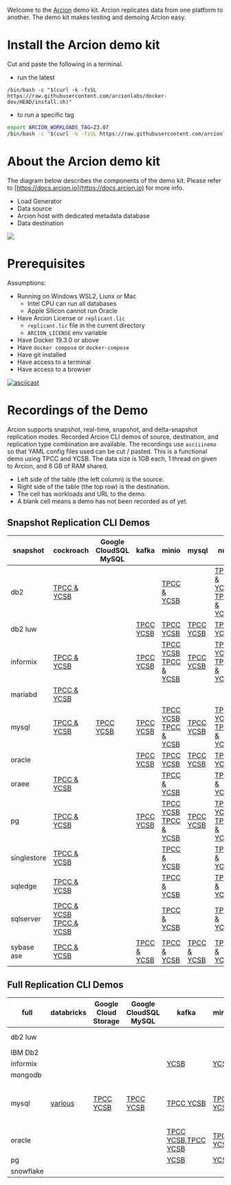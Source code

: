 Welcome to the [Arcion](http://arcion.io) demo kit.
Arcion replicates data from one platform to another.
The demo kit makes testing and demoing Arcion easy.

# Install the Arcion demo kit  

Cut and paste the following in a terminal.

- run the latest
```
/bin/bash -c "$(curl -k -fsSL https://raw.githubusercontent.com/arcionlabs/docker-dev/HEAD/install.sh)"
```

- to run a specific tag
```bash
export ARCION_WORKLOADS_TAG=23.07
/bin/bash -c "$(curl -k -fsSL https://raw.githubusercontent.com/arcionlabs/docker-dev/${ARCION_WORKLOADS_TAG:-HEAD}/install.sh)"
```

# About the Arcion demo kit  

The diagram below describes the components of the demo kit.  Please refer to [https://docs.arcion.io](https://docs.arcion.io) for more info.

- Load Generator
- Data source
- Arcion host with dedicated metadata database
- Data destination

[![](https://mermaid.ink/img/pako:eNpNj8FqwzAQRH9F7MmF-OCrKQHXhlJwoFTpocg5bKxNYxpLYb06lJB_rxQF0j09mJkd5gKjtwQ1fDOej6r_GJyK15veo1Wv5IhRPD_veb19b8s2wVerX3aqLNdKZ_cS9jne8Dh5p9pTWIQ4i-ma6sEbU2xIUKVPHQo-7bJGzmbQptA-8Ej_LLe2pjL3giSoz7d7sqlu8tYUHS0yOZToeWRhBTPxjJONMy8pMoAcaaYB6ogW-WeAwV2jD4N4_etGqIUDrSCcLQp1E8Z5M9QHPC10_QN9k16L?type=png)](https://mermaid.live/edit#pako:eNpNj8FqwzAQRH9F7MmF-OCrKQHXhlJwoFTpocg5bKxNYxpLYb06lJB_rxQF0j09mJkd5gKjtwQ1fDOej6r_GJyK15veo1Wv5IhRPD_veb19b8s2wVerX3aqLNdKZ_cS9jne8Dh5p9pTWIQ4i-ma6sEbU2xIUKVPHQo-7bJGzmbQptA-8Ej_LLe2pjL3giSoz7d7sqlu8tYUHS0yOZToeWRhBTPxjJONMy8pMoAcaaYB6ogW-WeAwV2jD4N4_etGqIUDrSCcLQp1E8Z5M9QHPC10_QN9k16L)

# Prerequisites

Assumptions:

- Running on Windows WSL2, Liunx or Mac 
  - Intel CPU can run all databases
  - Apple Silicon cannot run Oracle 
- Have Arcion License or `replicant.lic`
  - `replicant.lic` file in the current directory 
  - `ARCION_LICENSE` env variable    
- Have Docker 19.3.0 or above
- Have `docker compose` or `docker-compose` 
- Have git installed
- Have access to a terminal
- Have access to a browser


[![asciicast](https://asciinema.org/a/587770.svg)](https://asciinema.org/a/587770)

# Recordings of the Demo

Arcion supports snapshot, real-time, snapshot, and delta-snapshot replication modes.
Recorded Arcion CLI demos of source, destination, and replication type combination are available.
The recordings use `asciiinema` so that YAML config files used can be cut / pasted.
This is a functional demo using TPCC and YCSB.
The data size is 1GB each, 1 thread on given to Arcion, and 8 GB of RAM shared.  

- Left side of the table (the left column) is the source.
- Right side of the table (the top row) is the destination.
- The cell has workloads and URL to the demo.
- A blank cell means a demo has not been recorded as of yet.
   
## Snapshot Replication CLI Demos

snapshot | cockroach | Google CloudSQL MySQL | kafka | minio | mysql | null | oracle | pg | redis stream | singlestore | snowflake | sqledge | sqlserver | yugabyte
-- | -- | -- | -- | -- | -- | -- | -- | -- | -- | -- | -- | -- | -- | --
db2 | [TPCC & YCSB](https://github.com/arcionlabs/demokit.gtihub.io/tree/main/docs/resources/asciinema/snapshot_db2_cockroach.ascii.cast.gif) |   |   | [TPCC & YCSB](https://github.com/arcionlabs/demokit.gtihub.io/tree/main/docs/resources/asciinema/snapshot_db2_minio.ascii.cast.gif) |   | [TPCC & YCSB](https://github.com/arcionlabs/demokit.gtihub.io/tree/main/docs/resources/asciinema/snapshot_db2_null.ascii.cast.gif)<br />[TPCC & YCSB](https://github.com/arcionlabs/demokit.gtihub.io/tree/main/docs/resources/asciinema/snapshot_db2_null.ascii.cast.gif) |   |   |   | [TPCC & YCSB](https://github.com/arcionlabs/demokit.gtihub.io/tree/main/docs/resources/asciinema/snapshot_db2_s2.ascii.cast.gif) |   |   | [TPCC & YCSB](https://github.com/arcionlabs/demokit.gtihub.io/tree/main/docs/resources/asciinema/snapshot_db2_sqlserver.ascii.cast.gif) |  
db2 luw |   |   | [TPCC YCSB](https://asciinema.org/a/596930) | [TPCC YCSB](https://asciinema.org/a/596933) | [TPCC YCSB](https://asciinema.org/a/596925) | [TPCC YCSB](https://asciinema.org/a/596934) | [TPCC YCSB](https://asciinema.org/a/596927) | [TPCC YCSB](https://asciinema.org/a/596926) | [TPCC YCSB](https://asciinema.org/a/596929) |   | [TPCC YCSB](https://asciinema.org/a/596928) |   |   |  
informix | [TPCC & YCSB](https://github.com/arcionlabs/demokit.gtihub.io/tree/main/docs/resources/asciinema/snapshot_informix_cockroach.ascii.cast.gif) |   | [TPCC YCSB](https://asciinema.org/a/596949) | [TPCC YCSB](https://asciinema.org/a/596417)<br />[TPCC & YCSB](https://github.com/arcionlabs/demokit.gtihub.io/tree/main/docs/resources/asciinema/snapshot_informix_minio.ascii.cast.gif) | [TPCC YCSB](https://asciinema.org/a/596950) | [TPCC YCSB](https://asciinema.org/a/596416)<br />[TPCC & YCSB](https://github.com/arcionlabs/demokit.gtihub.io/tree/main/docs/resources/asciinema/snapshot_informix_null.ascii.cast.gif) | [TPCC YCSB](https://asciinema.org/a/596952) | [TPCC YCSB](https://asciinema.org/a/596953) | [TPCC YCSB](https://asciinema.org/a/596955) | [TPCC & YCSB](https://github.com/arcionlabs/demokit.gtihub.io/tree/main/docs/resources/asciinema/snapshot_informix_s2.ascii.cast.gif) | [TPCC YCSB](https://asciinema.org/a/596415) |   | [TPCC & YCSB](https://github.com/arcionlabs/demokit.gtihub.io/tree/main/docs/resources/asciinema/snapshot_informix_sqlserver.ascii.cast.gif) |  
mariabd | [TPCC & YCSB](https://asciinema.org/a/599290) |   |   |   |   |   |   |   |   |   |   |   |   |  
mysql | [TPCC & YCSB](https://github.com/arcionlabs/demokit.gtihub.io/tree/main/docs/resources/asciinema/snapshot_mysql_cockroach.ascii.cast.gif) | [TPCC YCSB](https://asciinema.org/a/597662) | [TPCC YCSB](https://asciinema.org/a/596940) | [TPCC YCSB](https://asciinema.org/a/596938)<br />[TPCC & YCSB](https://github.com/arcionlabs/demokit.gtihub.io/tree/main/docs/resources/asciinema/snapshot_mysql_minio.ascii.cast.gif) | [TPCC YCSB](https://asciinema.org/a/596941) | [TPCC YCSB](https://asciinema.org/a/596942)<br />[TPCC & YCSB](https://github.com/arcionlabs/demokit.gtihub.io/tree/main/docs/resources/asciinema/snapshot_mysql_null.ascii.cast.gif) | [TPCC YCSB](https://asciinema.org/a/596943) | [TPCC YCSB](https://asciinema.org/a/596937) | [TPCC YCSB](https://asciinema.org/a/596948) | [TPCC & YCSB](https://github.com/arcionlabs/demokit.gtihub.io/tree/main/docs/resources/asciinema/snapshot_mysql_s2.ascii.cast.gif) | [TPCC YCSB](https://asciinema.org/a/M27aYd5QkOStjN80Pdqx2hBCc) |   | [TPCC & YCSB](https://github.com/arcionlabs/demokit.gtihub.io/tree/main/docs/resources/asciinema/snapshot_mysql_sqlserver.ascii.cast.gif) |  
oracle |   |   | [TPCC YCSB](https://asciinema.org/a/596635) | [TPCC YCSB](https://asciinema.org/a/596638) | [TPCC YCSB](https://asciinema.org/a/596642) | [TPCC YCSB](https://asciinema.org/a/596643) | [TPCC YCSB](https://asciinema.org/a/596958) | [TPCC YCSB](https://asciinema.org/a/596641) | [TPCC YCSB](https://asciinema.org/a/596957) |   | [TPCC YCSB](https://asciinema.org/a/596634) |   |   | [](https://youtu.be/nKqncxWjRvM)
oraee | [TPCC & YCSB](https://github.com/arcionlabs/demokit.gtihub.io/tree/main/docs/resources/asciinema/snapshot_oraee_cockroach.ascii.cast.gif) |   |   | [TPCC & YCSB](https://github.com/arcionlabs/demokit.gtihub.io/tree/main/docs/resources/asciinema/snapshot_oraee_minio.ascii.cast.gif) |   | [TPCC & YCSB](https://github.com/arcionlabs/demokit.gtihub.io/tree/main/docs/resources/asciinema/snapshot_oraee_null.ascii.cast.gif) |   |   |   | [TPCC & YCSB](https://github.com/arcionlabs/demokit.gtihub.io/tree/main/docs/resources/asciinema/snapshot_oraee_s2.ascii.cast.gif) |   |   | [TPCC & YCSB](https://github.com/arcionlabs/demokit.gtihub.io/tree/main/docs/resources/asciinema/snapshot_oraee_sqlserver.ascii.cast.gif) |  
pg | [TPCC & YCSB](https://github.com/arcionlabs/demokit.gtihub.io/tree/main/docs/resources/asciinema/snapshot_pg_cockroach.ascii.cast.gif) |   | [TPCC YCSB](https://asciinema.org/a/596959) | [TPCC YCSB](https://asciinema.org/a/596960)<br />[TPCC & YCSB](https://github.com/arcionlabs/demokit.gtihub.io/tree/main/docs/resources/asciinema/snapshot_pg_minio.ascii.cast.gif) | [TPCC YCSB](https://asciinema.org/a/596962) | [TPCC YCSB](https://asciinema.org/a/596963)<br />[TPCC & YCSB](https://github.com/arcionlabs/demokit.gtihub.io/tree/main/docs/resources/asciinema/snapshot_pg_null.ascii.cast.gif) |   | [TPCC YCSB](https://asciinema.org/a/596961) |   | [TPCC & YCSB](https://github.com/arcionlabs/demokit.gtihub.io/tree/main/docs/resources/asciinema/snapshot_pg_s2.ascii.cast.gif) | [TPCC YCSB](https://asciinema.org/a/596966) |   | [TPCC & YCSB](https://github.com/arcionlabs/demokit.gtihub.io/tree/main/docs/resources/asciinema/snapshot_pg_sqlserver.ascii.cast.gif) |  
singlestore | [TPCC & YCSB](https://github.com/arcionlabs/demokit.gtihub.io/tree/main/docs/resources/asciinema/snapshot_s2_cockroach.ascii.cast.gif) |   |   | [TPCC & YCSB](https://github.com/arcionlabs/demokit.gtihub.io/tree/main/docs/resources/asciinema/snapshot_s2_minio.ascii.cast.gif) |   | [TPCC & YCSB](https://github.com/arcionlabs/demokit.gtihub.io/tree/main/docs/resources/asciinema/snapshot_s2_null.ascii.cast.gif) |   |   |   | [TPCC & YCSB](https://github.com/arcionlabs/demokit.gtihub.io/tree/main/docs/resources/asciinema/snapshot_s2_s2.ascii.cast.gif) |   |   | [TPCC & YCSB](https://github.com/arcionlabs/demokit.gtihub.io/tree/main/docs/resources/asciinema/snapshot_s2_sqlserver.ascii.cast.gif) |  
sqledge | [TPCC & YCSB](https://github.com/arcionlabs/demokit.gtihub.io/tree/main/docs/resources/asciinema/snapshot_sqledge_cockroach.ascii.cast.gif) |   |   | [TPCC & YCSB](https://github.com/arcionlabs/demokit.gtihub.io/tree/main/docs/resources/asciinema/snapshot_sqledge_minio.ascii.cast.gif) |   | [TPCC & YCSB](https://github.com/arcionlabs/demokit.gtihub.io/tree/main/docs/resources/asciinema/snapshot_sqledge_null.ascii.cast.gif) |   |   |   | [TPCC & YCSB](https://github.com/arcionlabs/demokit.gtihub.io/tree/main/docs/resources/asciinema/snapshot_sqledge_s2.ascii.cast.gif) |   |   | [TPCC & YCSB](https://github.com/arcionlabs/demokit.gtihub.io/tree/main/docs/resources/asciinema/snapshot_sqledge_sqlserver.ascii.cast.gif) |  
sqlserver | [TPCC & YCSB](https://asciinema.org/a/599286)<br />[TPCC & YCSB](https://github.com/arcionlabs/demokit.gtihub.io/tree/main/docs/resources/asciinema/snapshot_sqlserver_cockroach.ascii.cast.gif) |   |   | [TPCC & YCSB](https://github.com/arcionlabs/demokit.gtihub.io/tree/main/docs/resources/asciinema/snapshot_sqlserver_minio.ascii.cast.gif) |   | [TPCC & YCSB](https://github.com/arcionlabs/demokit.gtihub.io/tree/main/docs/resources/asciinema/snapshot_sqlserver_null.ascii.cast.gif) |   |   |   | [TPCC & YCSB](https://github.com/arcionlabs/demokit.gtihub.io/tree/main/docs/resources/asciinema/snapshot_sqlserver_s2.ascii.cast.gif) |   |   | [TPCC & YCSB](https://github.com/arcionlabs/demokit.gtihub.io/tree/main/docs/resources/asciinema/snapshot_sqlserver_sqlserver.ascii.cast.gif) |  
sybase ase | [TPCC & YCSB](https://asciinema.org/a/599284) |   | [TPCC & YCSB](https://asciinema.org/a/599184) | [TPCC & YCSB](https://asciinema.org/a/599186) | [TPCC & YCSB](https://asciinema.org/a/599187) | [TPCC & YCSB](https://asciinema.org/a/599193) |   | [TPCC & YCSB](https://asciinema.org/a/599192) | [TPCC & YCSB](https://asciinema.org/a/599191) | [TPCC & YCSB](https://asciinema.org/a/599280) |   | [TPCC & YCSB](https://asciinema.org/a/599195) | [TPCC & YCSB](https://asciinema.org/a/599194) | [TPCC & YCSB](https://asciinema.org/a/599281)





## Full Replication CLI Demos

full | databricks | Google Cloud Storage | Google CloudSQL MySQL | kafka | minio | mongodb | mysql | null | oracle | pg | redis stream | singlestore | snowflake | sqlserver
-- | -- | -- | -- | -- | -- | -- | -- | -- | -- | -- | -- | -- | -- | --
db2 luw |   |   |   |   |   |   | [TPCC YCSB](https://asciinema.org/a/597115) |   | [TPCC YCSB](https://asciinema.org/a/597114) | [TPCC YCSB](https://asciinema.org/a/597116) |   |   |   |  
IBM Db2 |   |   |   |   |   |   |   |   | [various](https://youtu.be/TYXJhwjXIms) |   |   |   |   |  
informix |   |   |   | [YCSB](https://asciinema.org/a/596970) | [YCSB](https://asciinema.org/a/596971) |   | [YCSB](https://asciinema.org/a/596959) | [YCSB](https://asciinema.org/a/596973) | [YCSB](https://asciinema.org/a/46fe1mFKWyIvRhSaqEnIrGacN),[YCSB](https://asciinema.org/a/596974) | [YCSB](https://asciinema.org/a/596418),[YCSB](https://asciinema.org/a/596975) | [YCSB](https://asciinema.org/a/596977) |   | [YCSB](https://asciinema.org/a/596402) |  
mongodb |   |   |   |   |   | [](https://youtu.be/33TBVqFDuCk) |   |   |   |   |   |   |   |  
mysql | [various](https://youtu.be/ytKpvWJi3Lo) | [TPCC YCSB](https://asciinema.org/a/597274) | [TPCC YCSB](https://asciinema.org/a/597663) | [TPCC YCSB](https://asciinema.org/a/596184) | [TPCC YCSB](https://asciinema.org/a/596183) |   | [TPCC YCSB](https://asciinema.org/a/596980),[TPCC & YCSB](https://asciinema.org/a/597442),[TPCC & YCSB](https://asciinema.org/a/597443) | [TPCC YCSB](https://asciinema.org/a/596979) | [TPCC YCSB](https://asciinema.org/a/596981) | [TPCC YCSB](https://asciinema.org/a/587771) | [TPCC YCSB](https://asciinema.org/a/596982) | [various](https://youtu.be/x9_ccBjf1EQ) | [](https://asciinema.org/a/8CO7i2Ecj8jPdSh4mFOfDbm9F) |  
oracle | [](https://youtu.be/SAc7v7ZspPw) |   |   | [TPCC YCSB](https://asciinema.org/a/596653),[TPCC YCSB](https://asciinema.org/a/596984) | [TPCC YCSB](https://asciinema.org/a/596652) | [various](https://youtu.be/sK3tZmpb1YI),[](https://youtu.be/dTChAc9GpSc) | [TPCC YCSB](https://asciinema.org/a/596647) | [TPCC YCSB](https://asciinema.org/a/596644) | [various](https://youtu.be/sVhraqx095g) | [TPCC YCSB](https://asciinema.org/a/596651) |   | [various](https://youtu.be/x9_ccBjf1EQ) | [YCSB](https://asciinema.org/a/596633),[](https://youtu.be/XRAFNrhv5cI) |  
pg |   |   |   | [YCSB](https://asciinema.org/a/598279) | [YCSB](https://asciinema.org/a/598285) |   | [YCSB](https://asciinema.org/a/598277) |   | [X](https://asciinema.org/a/598282) | [YCSB](https://asciinema.org/a/598284) | [YCSB](https://asciinema.org/a/598286) |   |   | [YCSB](https://asciinema.org/a/598281)
snowflake |   |   |   |   |   |   |   |   |   |   |   |   |   | [various](https://youtu.be/8sn8KJfh9ns)


